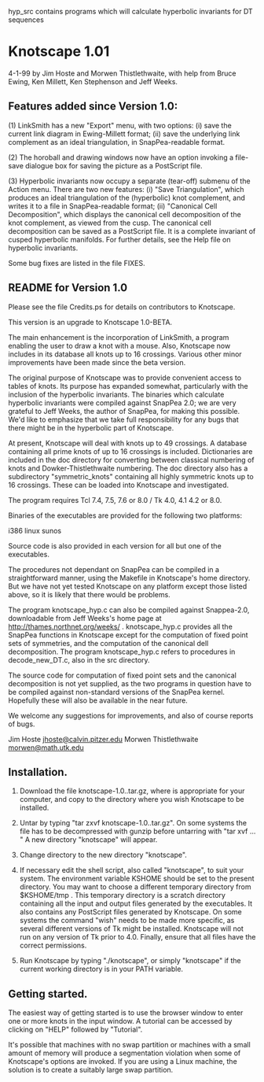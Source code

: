 
hyp_src contains programs which will calculate hyperbolic invariants for DT sequences

# Knotscape 1.01

4-1-99
by Jim Hoste and Morwen Thistlethwaite, with help from Bruce Ewing, Ken Millett, Ken Stephenson and Jeff Weeks.

## Features added since Version 1.0:

(1)  LinkSmith has a new "Export" menu, with two options:
  (i) save the current link diagram in Ewing-Millett format;
  (ii) save the underlying link complement as an ideal
  triangulation, in SnapPea-readable format.

(2)  The horoball and drawing windows now have an option invoking
a file-save dialogue box for saving the picture as a PostScript file.

(3)  Hyperbolic invariants now occupy a separate (tear-off) submenu
of the Action menu.  There are two new features:
  (i) "Save Triangulation", which produces an ideal triangulation of
  the (hyperbolic) knot complement, and writes it to a file in
  SnapPea-readable format;
  (ii) "Canonical Cell Decomposition", which displays the canonical
  cell decomposition of the knot complement, as viewed from the cusp.
The canonical cell decomposition can be saved as a PostScript file.
It is a complete invariant of cusped hyperbolic manifolds.  For
further details, see the Help file on hyperbolic invariants.

Some bug fixes are listed in the file FIXES.

## README for Version 1.0

Please see the file Credits.ps for details on contributors
to Knotscape.

This version is an upgrade to Knotscape 1.0-BETA.

The main enhancement is the incorporation of LinkSmith,
a program enabling the user to draw a knot with a mouse.
Also, Knotscape now includes in its database all knots up
to 16 crossings.  Various other minor improvements have been
made since the beta version.

The original purpose of Knotscape was to provide convenient
access to tables of knots.  Its purpose has expanded somewhat,
particularly with the inclusion of the hyperbolic invariants.
The binaries which calculate hyperbolic invariants were compiled
against SnapPea 2.0; we are very grateful to Jeff Weeks, the
author of SnapPea, for making this possible.  We'd like to
emphasize that we take full responsibility for any bugs that
there might be in the hyperbolic part of Knotscape.

At present, Knotscape will deal with knots up to 49 crossings.
A database containing all prime knots of up to 16 crossings is included.
Dictionaries are included in the doc directory for converting between
classical numbering of knots and Dowker-Thistlethwaite numbering.
The doc directory also has a subdirectory "symmetric_knots"
containing all highly symmetric knots up to 16 crossings.  These
can be loaded into Knotscape and investigated.

The program requires Tcl 7.4, 7.5, 7.6 or 8.0 / Tk 4.0, 4.1 4.2 or 8.0.

Binaries of the executables are provided for the following two
platforms:

i386 linux
sunos

Source code is also provided in each version for all but one of
the executables.

The procedures not dependant on SnapPea can be compiled in a
straightforward manner, using the Makefile in Knotscape's home
directory.  But we have not yet tested Knotscape on any platform
except those listed above, so it is likely that there would be
problems.

The program knotscape_hyp.c can also be compiled against
Snappea-2.0, downloadable from Jeff Weeks's home page at
http://thames.northnet.org/weeks/ .
knotscape_hyp.c provides all the SnapPea functions in Knotscape
except for the computation of fixed point sets of symmetries,
and the computation of the canonical dell decomposition.
The program  knotscape_hyp.c refers to procedures in
decode_new_DT.c, also in the src directory.

The source code for computation of fixed point sets and the
canonical decomposition is not yet supplied, as the two programs
in question have to be compiled against non-standard versions of
the SnapPea kernel.  Hopefully these will also be available in
the near future.

We welcome any suggestions for improvements, and also of course
reports of bugs.

Jim Hoste <jhoste@calvin.pitzer.edu>
Morwen Thistlethwaite <morwen@math.utk.edu>

## Installation.

1.  Download the file knotscape-1.0.<platform>.tar.gz, 
where <platform> is appropriate for your computer, and copy
to the directory where you wish Knotscape to be installed.

2.  Untar by typing "tar zxvf knotscape-1.0.<platform>.tar.gz".
On some systems the file has to be decompressed with gunzip before
untarring with "tar xvf ... " A new directory "knotscape" will
appear.

3.  Change directory to the new directory "knotscape".

4.  If necessary edit the shell script, also called "knotscape",
to suit your system.  The environment variable KSHOME should be set
to the present directory.  You may want to choose a different
temporary directory from $KSHOME/tmp .  This temporary directory
is a scratch directory containing all the input and output files
generated by the executables.  It also contains any PostScript
files generated by Knotscape.  On some systems the command
"wish" needs to be made more specific, as several different
versions of Tk might be installed.  Knotscape will not run on any
version of Tk prior to 4.0.  Finally, ensure that all files
have the correct permissions.

5.  Run Knotscape by typing "./knotscape", or simply "knotscape"
if the current working directory is in your PATH variable.

## Getting started.

The easiest way of getting started is to use the browser window to
enter one or more knots in the input window.  A tutorial can be
accessed by clicking on "HELP" followed by "Tutorial".

It's possible that machines with no swap partition or machines with
a small amount of memory will produce a segmentation violation when
some of Knotscape's options are invoked.  If you are using a Linux
machine, the solution is to create a suitably large swap partition.
